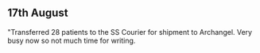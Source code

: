 ## 17th August

"Transferred 28 patients to the SS Courier for shipment to Archangel. Very busy now so not much time for writing.